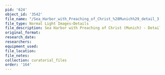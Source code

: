 ```yaml
---
pid: '624'
object_id: '3542'
file_name: "/Sea_Harbor_with_Preaching_of_Christ_%28Munich%29_detail_3.jpg"
file_type: Normal Light Images›Details
file_description: Sea Harbor with Preaching of Christ (Munich) - Detail 3
original_format:
research_date:
researchers:
equipment_used:
file_location:
file_notes:
collection: curatorial_files
order: '164'
---
```

